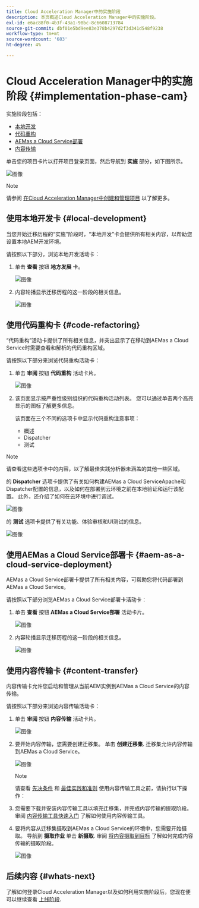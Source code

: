 ```yaml
---
title: Cloud Acceleration Manager中的实施阶段
description: 本页概述Cloud Acceleration Manager中的实施阶段。
exl-id: e6ac88f0-4b3f-43a1-98bc-8c6608713784
source-git-commit: dbf01e5bd9ee83e378b4297d2f3d341d548f9238
workflow-type: tm+mt
source-wordcount: '683'
ht-degree: 4%

---
```


# Cloud Acceleration Manager中的实施阶段 {#implementation-phase-cam}

实施阶段包括：

* [本地开发](#local-development)
* [代码重构](#code-refactoring)
* [AEMas a Cloud Service部署](#aem-as-a-cloud-service-deployment)
* [内容传输](#content-transfer)


单击您的项目卡片以打开项目登录页面，然后导航到 **实施** 部分，如下图所示。

![图像](/help/journey-migration/cloud-acceleration-manager/assets/implementation-1.png)

>[!NOTE]
>请参阅 [在Cloud Acceleration Manager中创建和管理项目](https://experienceleague.adobe.com/docs/experience-manager-cloud-service/moving/cloud-acceleration-manager/using-cam/getting-started-cam.html?lang=en#create-project) 以了解更多。


## 使用本地开发卡 {#local-development}

当您开始迁移历程的“实施”阶段时，“本地开发”卡会提供所有相关内容，以帮助您设置本地AEM开发环境。

请按照以下部分，浏览本地开发活动卡：

1. 单击 **查看** 按钮 **地方发展** 卡。

   ![图像](/help/journey-migration/cloud-acceleration-manager/assets/implementation-2.png)

1. 内容轮播显示迁移历程的这一阶段的相关信息。

   ![图像](/help/journey-migration/cloud-acceleration-manager/assets/implementation-3.png)


## 使用代码重构卡 {#code-refactoring}

“代码重构”活动卡提供了所有相关信息，并突出显示了在移动到AEMas a Cloud Service时需要查看和解析的代码重构区域。

请按照以下部分来浏览代码重构活动卡：

1. 单击 **审阅** 按钮 **代码重构** 活动卡片。

   ![图像](/help/journey-migration/cloud-acceleration-manager/assets/implementation-4.png)

1. 该页面显示按严重性级别组织的代码重构活动列表。 您可以通过单击两个高亮显示的图标了解更多信息。

   该页面在三个不同的选项卡中显示代码重构注意事项：

   * 概述
   * Dispatcher
   * 测试

>[!NOTE]
>请查看这些选项卡中的内容，以了解最佳实践分析器未涵盖的其他一些区域。

的 **Dispatcher** 选项卡提供了有关如何构建AEMas a Cloud ServiceApache和Dispatcher配置的信息，以及如何在部署到云环境之前在本地验证和运行该配置。 此外，还介绍了如何在云环境中进行调试。

![图像](/help/journey-migration/cloud-acceleration-manager/assets/coderefactoring-2.png)

的 **测试** 选项卡提供了有关功能、体验审核和UI测试的信息。

![图像](/help/journey-migration/cloud-acceleration-manager/assets/coderefactoring-3.png)


## 使用AEMas a Cloud Service部署卡 {#aem-as-a-cloud-service-deployment}

AEMas a Cloud Service部署卡提供了所有相关内容，可帮助您将代码部署到AEMas a Cloud Service。

请按照以下部分浏览AEMas a Cloud Service部署卡活动卡：

1. 单击 **查看** 按钮 **AEMas a Cloud Service部署** 活动卡片。

   ![图像](/help/journey-migration/cloud-acceleration-manager/assets/implementation-6.png)

1. 内容轮播显示迁移历程的这一阶段的相关信息。

   ![图像](/help/journey-migration/cloud-acceleration-manager/assets/aem-deployment-card.png)


## 使用内容传输卡 {#content-transfer}

内容传输卡允许您启动和管理从当前AEM实例到AEMas a Cloud Service的内容传输。

请按照以下部分来浏览内容传输活动卡：

1. 单击 **审阅** 按钮 **内容传输** 活动卡片。

   ![图像](/help/journey-migration/cloud-acceleration-manager/assets/contenttransfer-1.png)

1. 要开始内容传输，您需要创建迁移集。 单击 **创建迁移集**. 迁移集允许内容传输到AEMas a Cloud Service。

   ![图像](/help/journey-migration/cloud-acceleration-manager/assets/contenttransfer-2.png)

   >[!NOTE]
   >请查看 [先决条件](https://experienceleague.adobe.com/docs/experience-manager-cloud-service/moving/cloud-migration/content-transfer-tool/prerequisites-content-transfer-tool.html?lang=en) 和 [最佳实践和准则](https://experienceleague.adobe.com/docs/experience-manager-cloud-service/moving/cloud-migration/content-transfer-tool/overview-content-transfer-tool.html?lang=en) 使用内容传输工具之前，请执行以下操作：

1. 您需要下载并安装内容传输工具以填充迁移集，并完成内容传输的提取阶段。 审阅 [内容传输工具快速入门](https://experienceleague.adobe.com/docs/experience-manager-cloud-service/content/migration-journey/cloud-migration/content-transfer-tool/getting-started-content-transfer-tool.html?lang=zh-Hans) 了解如何使用内容传输工具。

1. 要将内容从迁移集摄取到AEMas a Cloud Service的环境中，您需要开始摄取。 导航到 **摄取作业** 单击 **新摄取**. 审阅 [将内容摄取到目标](https://experienceleague.adobe.com/docs/experience-manager-cloud-service/content/migration-journey/cloud-migration/content-transfer-tool/ingesting-content.html?lang=en) 了解如何完成内容传输的摄取阶段。

   ![图像](/help/journey-migration/cloud-acceleration-manager/assets/contenttransfer-3.png)

<!--### Estimating Content Transfer Time {#calculating}

A Content Transfer Tool calculator has been provided to estimate how long it could take to complete the content transfer activity. You can use the content repository size slider to select the size that applies to your project. The transfer times vary for the extraction and ingestion phases. 

   ![image](/help/journey-migration/cloud-acceleration-manager/assets/contenttransfer-4.png)

   >[!NOTE]
   >These times are estimates only. Factor such as network speeds and time to scale up instances have not been accounted for in these estimates.

To estimate the size of the AEM Repository, you can run the Disk Usage report under `http://HOST:PORT/etc/reports/diskusage.html`. 

You can also estimate the size of specific repository paths by using the `path` parameter, for example, `http://HOST:PORT/etc/reports/diskusage.html?path=/content/dam`. -->

## 后续内容 {#whats-next}

了解如何登录Cloud Acceleration Manager以及如何利用实施阶段后，您现在便可以继续查看 [上线阶段](https://experienceleague.adobe.com/docs/experience-manager-cloud-service/moving/cloud-acceleration-manager/using-cam/cam-golive-phase.html?lang=en).
